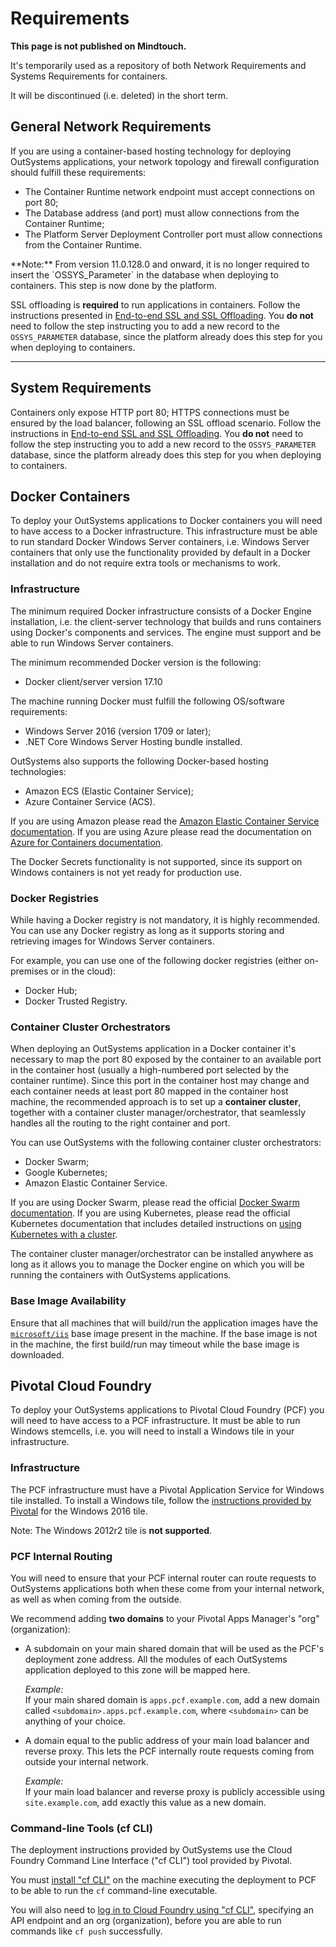 # Requirements

<div class="warning" markdown="1">

**This page is not published on Mindtouch.** 

It's temporarily used as a repository of both Network Requirements and Systems Requirements for containers.

It will be discontinued (i.e. deleted) in the short term.

</div>

## General Network Requirements

If you are using a container-based hosting technology for deploying OutSystems applications, your network topology and firewall configuration should fulfill these requirements:

* The Container Runtime network endpoint must accept connections on port 80;
* The Database address (and port) must allow connections from the Container Runtime;
* The Platform Server Deployment Controller port must allow connections from the Container Runtime.

<div class="info" markdown="1">
**Note:** From version 11.0.128.0 and onward, it is no longer required to insert the `OSSYS_Parameter` in the database when deploying to containers. This step is now done by the platform.
</div>

SSL offloading is **required** to run applications in containers. Follow the instructions presented in [End-to-end SSL and SSL Offloading](<https://success.outsystems.com/Support/Enterprise_Customers/Maintenance_and_Operations/Using_OutSystems_in_Reverse_Proxy_Scenarios/03_OutSystems_configurations_in_reverse_proxy_scenarios#C_-_End-to-end_SSL_and_SSL_Offloading>). You **do not** need to follow the step instructing you to add a new record to the `OSSYS_PARAMETER` database, since the platform already does this step for you when deploying to containers.

---

## System Requirements

Containers only expose HTTP port 80; HTTPS connections must be ensured by the load balancer, following an SSL offload scenario.
Follow the instructions in [End-to-end SSL and SSL Offloading](<https://success.outsystems.com/Support/Enterprise_Customers/Maintenance_and_Operations/Using_OutSystems_in_Reverse_Proxy_Scenarios/03_OutSystems_configurations_in_reverse_proxy_scenarios#C_-_End-to-end_SSL_and_SSL_Offloading>). You **do not** need to follow the step instructing you to add a new record to the `OSSYS_PARAMETER` database, since the platform already does this step for you when deploying to containers.

## Docker Containers

To deploy your OutSystems applications to Docker containers you will need to have access to a Docker infrastructure. This infrastructure must be able to run standard Docker Windows Server containers, i.e. Windows Server containers that only use the functionality provided by default in a Docker installation and do not require extra tools or mechanisms to work.

### Infrastructure

The minimum required Docker infrastructure consists of a Docker Engine installation, i.e. the client-server technology that builds and runs containers using Docker's components and services. The engine must support and be able to run Windows Server containers.

The minimum recommended Docker version is the following:

* Docker client/server version 17.10

The machine running Docker must fulfill the following OS/software requirements:

* Windows Server 2016 (version 1709 or later);
* .NET Core Windows Server Hosting bundle installed.

OutSystems also supports the following Docker-based hosting technologies:

* Amazon ECS (Elastic Container Service);
* Azure Container Service (ACS).

If you are using Amazon please read the [Amazon Elastic Container Service documentation](<https://docs.aws.amazon.com/AmazonECS/latest/developerguide/ECS_GetStarted.html>). If you are using Azure please read the documentation on [Azure for Containers documentation](<https://docs.microsoft.com/en-us/azure/containers/>).

The Docker Secrets functionality is not supported, since its support on Windows containers is not yet ready for production use.

### Docker Registries

While having a Docker registry is not mandatory, it is highly recommended. You can use any Docker registry as long as it supports storing and retrieving images for Windows Server containers.

For example, you can use one of the following docker registries (either on-premises or in the cloud):

* Docker Hub;
* Docker Trusted Registry.

### Container Cluster Orchestrators

When deploying an OutSystems application in a Docker container it's necessary to map the port 80 exposed by the container to an available port in the container host (usually a high-numbered port selected by the container runtime).
Since this port in the container host may change and each container needs at least port 80 mapped in the container host machine, the recommended approach is to set up a **container cluster**, together with a container cluster manager/orchestrator, that seamlessly handles all the routing to the right container and port.

You can use OutSystems with the following container cluster orchestrators:

* Docker Swarm;
* Google Kubernetes;
* Amazon Elastic Container Service.

If you are using Docker Swarm, please read the official [Docker Swarm documentation](<https://docs.docker.com/engine/swarm/>). If you are using Kubernetes, please read the official Kubernetes documentation that includes detailed instructions on [using Kubernetes with a cluster](<https://kubernetes.io/docs/tasks/access-application-cluster/access-cluster/>).

The container cluster manager/orchestrator can be installed anywhere as long as it allows you to manage the Docker engine on which you will be running the containers with OutSystems applications.

### Base Image Availability

Ensure that all machines that will build/run the application images have the [`microsoft/iis`](<https://hub.docker.com/r/microsoft/iis/>) base image present in the machine. If the base image is not in the machine, the first build/run may timeout while the base image is downloaded.

## Pivotal Cloud Foundry

To deploy your OutSystems applications to Pivotal Cloud Foundry (PCF) you will need to have access to a PCF infrastructure. It must be able to run Windows stemcells, i.e. you will need to install a Windows tile in your infrastructure.

### Infrastructure

The PCF infrastructure must have a Pivotal Application Service for Windows tile installed. To install a Windows tile, follow the [instructions provided by Pivotal](<https://docs.pivotal.io/pivotalcf/2-1/windows/installing.html>) for the Windows 2016 tile.

Note: The Windows 2012r2 tile is **not supported**.

### PCF Internal Routing

You will need to ensure that your PCF internal router can route requests to OutSystems applications both when these come from your internal network, as well as when coming from the outside. 

We recommend adding **two domains** to your Pivotal Apps Manager's "org" (organization):

* A subdomain on your main shared domain that will be used as the PCF's deployment zone address. All the modules of each OutSystems application deployed to this zone will be mapped here.  

    _Example:_  
    If your main shared domain is `apps.pcf.example.com`, add a new domain called `<subdomain>.apps.pcf.example.com`, where `<subdomain>` can be anything of your choice.
 
* A domain equal to the public address of your main load balancer and reverse proxy. This lets the PCF internally route requests coming from outside your internal network.  

    _Example:_  
    If your main load balancer and reverse proxy is publicly accessible using `site.example.com`, add exactly this value as a new domain.
 

### Command-line Tools (cf CLI)

The deployment instructions provided by OutSystems use the Cloud Foundry Command Line Interface ("cf CLI") tool provided by Pivotal.

You must [install "cf CLI"](<https://docs.cloudfoundry.org/cf-cli/install-go-cli.html>) on the machine executing the deployment to PCF to be able to run the `cf` command-line executable.

You will also need to [log in to Cloud Foundry using "cf CLI"](<https://docs.cloudfoundry.org/cf-cli/getting-started.html#login>), specifying an API endpoint and an org (organization), before you are able to run commands like `cf push` successfully.


